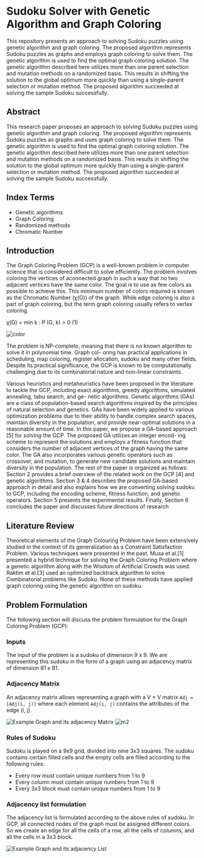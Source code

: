 # Sudoku Solver with Genetic Algorithm and Graph Coloring

This repository presents an approach to solving Sudoku puzzles using genetic algorithm and graph coloring. The proposed algorithm represents Sudoku puzzles as graphs and employs graph coloring to solve them. The genetic algorithm is used to find the optimal graph coloring solution. The genetic algorithm described here utilizes more than one parent selection and mutation methods on a randomized basis. This results in shifting the solution to the global optimum more quickly than using a single-parent selection or mutation method. The proposed algorithm succeeded at solving the sample Sudoku successfully.

## Abstract

This research paper proposes an approach to solving Sudoku puzzles using genetic algorithm and graph coloring. The proposed algorithm represents Sudoku puzzles as graphs and uses graph coloring to solve them. The genetic algorithm is used to find the optimal graph coloring solution. The genetic algorithm described here utilizes more than one parent selection and mutation methods on a randomized basis. This results in shifting the solution to the global optimum more quickly than using a single-parent selection or mutation method. The proposed algorithm succeeded at solving the sample Sudoku successfully.

## Index Terms

- Genetic algorithms
- Graph Coloring
- Randomized methods
- Chromatic Number

## Introduction

The Graph Coloring Problem (GCP) is a well-known problem in computer science that is considered difficult to solve efficiently. The problem involves coloring the vertices of aconnected graph in such a way that no two adjacent vertices
have the same color. The goal is to use as few colors as possible to achieve this. This minimum number of colors
required is known as the Chromatic Number (χ(G)) of the graph. While edge coloring is also a part of graph coloring,
but the term graph coloring usually refers to vertex coloring.

χ(G) = min k : P (G, k) > 0 (1)

![color](https://github.com/SamarpreetSingh/Sudoku-Solver-with-Graph-Coloring-using-Genetic-Algorithm/assets/56433539/d867c7c7-c168-425f-ba63-9870928a20f6)

The problem is NP-complete, meaning that there is no known algorithm to solve it in polynomial time. Graph col-
oring has practical applications in scheduling, map coloring, register allocation, sudoku and many other fields. Despite its
practical significance, the GCP is known to be computationally challenging due to its combinatorial nature and non-linear
constraints.

Various heuristics and metaheuristics have been proposed
in the literature to tackle the GCP, including exact algorithms,
greedy algorithms, simulated annealing, tabu search, and ge-
netic algorithms. Genetic algorithms (GAs) are a class of
population-based search algorithms inspired by the principles
of natural selection and genetics. GAs have been widely
applied to various optimization problems due to their ability
to handle complex search spaces, maintain diversity in the
population, and provide near-optimal solutions in a reasonable
amount of time.
In this paper, we propose a GA-based approach [5] for
solving the GCP. The proposed GA utilizes an integer encod-
ing scheme to represent the solutions and employs a fitness
function that considers the number of adjacent vertices of
the graph having the same color. The GA also incorporates
various genetic operators such as crossover, and mutation, to
generate new candidate solutions and maintain diversity in the
population.
The rest of the paper is organized as follows: Section 2
provides a brief overview of the related work on the GCP [4]
and genetic algorithms. Section 3 & 4 describes the proposed
GA-based approach in detail and also explains how we are
converting solving sudoku to GCP, including the encoding
scheme, fitness function, and genetic operators. Section 5
presents the experimental results. Finally, Section 6 concludes
the paper and discusses future directions of research

## Literature Review

Theoretical elements of the Graph Colouring Problem have been extensively studied in the context of its generalization as a Constraint Satisfaction Problem. Various techniques were presented in the past. Musa et al.[1] presented a hybrid technique for solving the Graph Coloring Problem where a genetic algorithm along with the Wisdom of Artificial Crowds was used. 
Raktim et al.[3] used an optimized backtrack algorithm to solve Combinatorial problems like Sudoku.
None of these methods have applied graph coloring using the genetic algorithm on sudoku.

## Problem Formulation
The following section will discuss the problem formulation for the Graph Coloring Problem (GCP):

### Inputs
The input of the problem is a sudoku of dimension 9 x 9. We are representing this sudoku in the form of a graph using an adjacency matrix of dimension 81 x 81.

### Adjacency Matrix
An adjacency matrix allows representing a graph with a V × V matrix `Adj = [Adj(i, j)]` where each element `Adj(i, j)` contains the attributes of the edge (i, j). 

![Example Graph and its adjacency Matrix](https://github.com/SamarpreetSingh/Sudoku-Solver-with-Graph-Coloring-using-Genetic-Algorithm/assets/56433539/d903de4f-0a22-4200-b620-bf3d34501c90)
![m2](https://github.com/SamarpreetSingh/Sudoku-Solver-with-Graph-Coloring-using-Genetic-Algorithm/assets/56433539/190cfd68-8066-404b-b62b-08fd74c4efa3)


### Rules of Sudoku
Sudoku is played on a 9x9 grid, divided into nine 3x3 squares. The sudoku contains certain filled cells and the empty cells are filled according to the following rules:
- Every row must contain unique numbers from 1 to 9
- Every column must contain unique numbers from 1 to 9
- Every 3x3 block must contain unique numbers from 1 to 9

### Adjacency list formulation
The adjacency list is formulated according to the above rules of sudoku. In GCP, all connected nodes of the graph must be assigned different colors. So we create an edge for all the cells of a row, all the cells of columns, and all the cells in a 3x3 block.

![Example Graph and its adjacency List](https://github.com/SamarpreetSingh/Sudoku-Solver-with-Graph-Coloring-using-Genetic-Algorithm/assets/56433539/43585dc2-adb3-45c6-8988-efc5c9019904)


